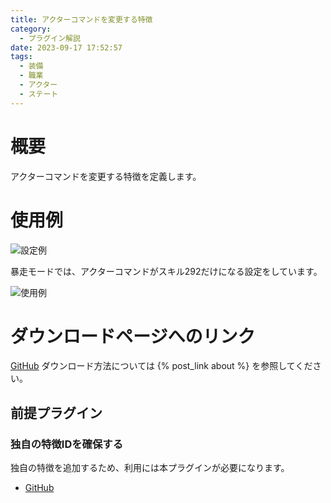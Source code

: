 ```yaml
---
title: アクターコマンドを変更する特徴
category:
  - プラグイン解説
date: 2023-09-17 17:52:57
tags:
  - 装備
  - 職業
  - アクター
  - ステート
---
```


# 概要

アクターコマンドを変更する特徴を定義します。

# 使用例

![設定例](setting.png "設定例")

暴走モードでは、アクターコマンドがスキル292だけになる設定をしています。

![使用例](actor-command-trait.png "使用例")

# ダウンロードページへのリンク

[GitHub](https://github.com/elleonard/DarkPlasma-MZ-Plugins/blob/release/DarkPlasma_ActorCommandTrait.js)
ダウンロード方法については {% post_link about %} を参照してください。

## 前提プラグイン

### 独自の特徴IDを確保する

独自の特徴を追加するため、利用には本プラグインが必要になります。

- [GitHub](https://github.com/elleonard/DarkPlasma-MZ-Plugins/blob/release/DarkPlasma_AllocateUniqueTraitId.js)

